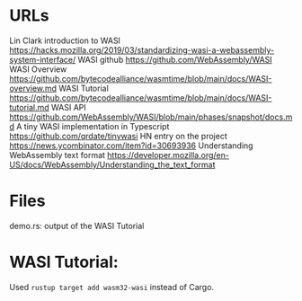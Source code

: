 # URLs

Lin Clark introduction to WASI https://hacks.mozilla.org/2019/03/standardizing-wasi-a-webassembly-system-interface/
WASI github https://github.com/WebAssembly/WASI
WASI Overview https://github.com/bytecodealliance/wasmtime/blob/main/docs/WASI-overview.md
WASI Tutorial https://github.com/bytecodealliance/wasmtime/blob/main/docs/WASI-tutorial.md
WASI API https://github.com/WebAssembly/WASI/blob/main/phases/snapshot/docs.md
A tiny WASI implementation in Typescript https://github.com/qrdate/tinywasi
HN entry on the project https://news.ycombinator.com/item?id=30693936
Understanding WebAssembly text format https://developer.mozilla.org/en-US/docs/WebAssembly/Understanding_the_text_format

# Files
demo.rs: output of the WASI Tutorial

# WASI Tutorial:

Used `rustup target add wasm32-wasi` instead of Cargo.
